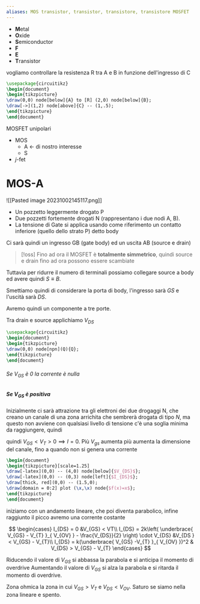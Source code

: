 ```yaml
---
aliases: MOS transistor, transistor, transistore, transistore MOSFET
---
```


- **M**etal
- **O**xide
- **S**emiconductor
- **F**
- **E**
- **T**ransistor

vogliamo controllare la resistenza R tra A e B in funzione dell'ingresso di C

```tikz
\usepackage{circuitikz}
\begin{document}
\begin{tikzpicture}
\draw(0,0) node[below]{A} to [R] (2,0) node[below]{B};
\draw[->](1,2) node[above]{C} -- (1,.5);
\end{tikzpicture}
\end{document}
```

MOSFET unipolari
- MOS
	- A <- di nostro interesse
	- S
- $j$-fet

# MOS-A
![[Pasted image 20231002145117.png]]
- Un pozzetto leggermente drogato P
- Due pozzetti fortemente drogati N (rappresentano i due nodi A, B).
- La tensione di Gate si applica usando come riferimento un contatto inferiore (quello dello strato P) detto body

Ci sarà quindi un ingresso GB (gate body) ed un uscita AB (source e drain)

>[!oss]
>Fino ad ora il MOSFET è **totalmente simmetrico**, quindi source e drain fino ad ora possono essere scambiate 

Tuttavia per ridurre il numero di terminali possiamo collegare source a body ed avere quindi $S \equiv B$.

Smettiamo quindi di considerare la porta di body, l'ingresso sarà $GS$ e l'uscità sarà $DS$.

Avremo quindi un componente a tre porte.

Tra drain e source applichiamo $V_{DS}$

```tikz
\usepackage{circuitikz}
\begin{document}
\begin{tikzpicture}
\draw(0,0) node[npn](Q){Q};
\end{tikzpicture}
\end{document}
```

###### Se $V_{GS}$ è 0 la corrente è nulla
##### Se $V_{GS}$ è positiva
Inizialmente ci sarà attrazione tra gli elettroni dei due drogaggi N, che creano un canale di una zona arrichita che sembrerà drogata di tipo $N$, ma questo non avviene con qualsiasi livello di tensione c'è una soglia minima da raggiungere, quindi

quindi $V_{GS} < V_{T} > 0 \implies I = 0$.
Più $V_{gs}$ aumenta più aumenta la dimensione del canale, fino a quando non si genera una corrente


```tikz
\begin{document}
\begin{tikzpicture}[scale=1.25]
\draw[-latex](0,0) -- (4,0) node[below]{$V_{DS}$};
\draw[-latex](0,0) -- (0,3) node[left]{$I_{DS}$};
\draw[thick, red](0,0) -- (1.5,0);
\draw[domain = 0:2] plot (\x,\x) node{$f(x)=x$};
\end{tikzpicture}
\end{document}
```

iniziamo con un andamento lineare, che poi diventa parabolico, infine raggiunto il picco avremo una corrente costante

$$ \begin{cases}
I_{DS} = 0 &V_{GS} < VT\\
I_{DS} = 2k\left( \underbrace{ V_{GS} - V_{T} }_{ V_{OV} } - \frac{V_{DS}}{2} \right) \cdot V_{DS} &V_{DS } < V_{GS} - V_{T}\\
I_{DS} = k(\underbrace{ V_{GS} -V_{T} }_{ V_{OV} })^2 & V_{DS} > V_{GS} - V_{T}
\end{cases} $$

Riducendo il valore di $V_{GS}$ si abbassa la parabola e si anticipa il momento di overdrive
Aumentando il valore di $V_{GS}$ si alza la parabola e si ritarda il momento di overdrive.

Zona ohmica la zona in cui $V_{GS} > V_{T}$ e $V_{DS} < V_{OV}$. Saturo se siamo nella zona lineare e spento.

